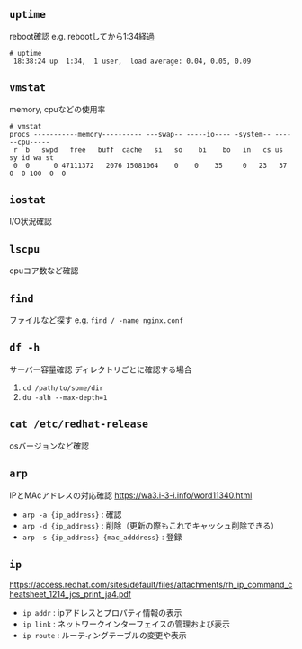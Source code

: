 ## `uptime`
reboot確認
e.g. rebootしてから1:34経過
```
# uptime
 18:38:24 up  1:34,  1 user,  load average: 0.04, 0.05, 0.09
```

## `vmstat`
memory, cpuなどの使用率
```
# vmstat
procs -----------memory---------- ---swap-- -----io---- -system-- ------cpu-----
 r  b   swpd   free   buff  cache   si   so    bi    bo   in   cs us sy id wa st
 0  0      0 47111372   2076 15081064    0    0    35     0   23   37  0  0 100  0  0
```

## `iostat`
I/O状況確認

## `lscpu`
cpuコア数など確認

## `find`
ファイルなど探す
e.g. `find / -name nginx.conf`

## `df -h`
サーバー容量確認
ディレクトリごとに確認する場合
1. `cd /path/to/some/dir`
2. `du -alh --max-depth=1`

## `cat /etc/redhat-release`
osバージョンなど確認

## `arp`
IPとMAcアドレスの対応確認
https://wa3.i-3-i.info/word11340.html
* `arp -a {ip_address}` : 確認
* `arp -d {ip_address}` : 削除（更新の際もこれでキャッシュ削除できる）
* `arp -s {ip_address} {mac_adddress}` : 登録

## `ip`
https://access.redhat.com/sites/default/files/attachments/rh_ip_command_cheatsheet_1214_jcs_print_ja4.pdf
* `ip addr` : ipアドレスとプロパティ情報の表示
* `ip link` : ネットワークインターフェイスの管理および表示
* `ip route` : ルーティングテーブルの変更や表示
